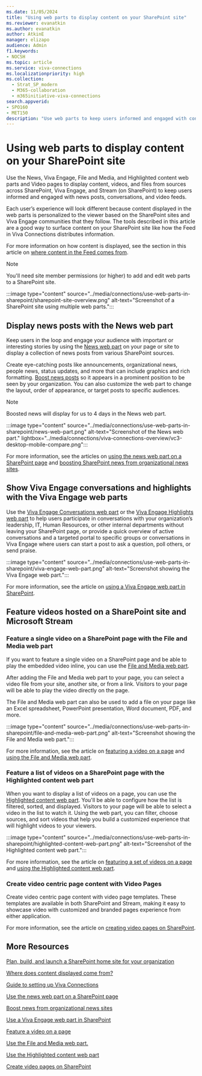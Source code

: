 ```yaml
---
ms.date: 11/05/2024
title: "Using web parts to display content on your SharePoint site"
ms.reviewer: evanatkin
ms.author: evanatkin
author: AtkinE
manager: elizapo
audience: Admin
f1.keywords:
- NOCSH
ms.topic: article
ms.service: viva-connections
ms.localizationpriority: high
ms.collection:
  - Strat_SP_modern
  - M365-collaboration
  - m365initiative-viva-connections
search.appverid:
- SPO160
- MET150
description: "Use web parts to keep users informed and engaged with content personalized to the viewer, similar to how the Feed in Viva Connections distributes information."
---
```


# Using web parts to display content on your SharePoint site

Use the News, Viva Engage, File and Media, and Highlighted content web parts and Video pages to display content, videos, and files from sources across SharePoint, Viva Engage, and Stream (on SharePoint) to keep users informed and engaged with news posts, conversations, and video feeds.

Each user’s experience will look different because content displayed in the web parts is personalized to the viewer based on the SharePoint sites and Viva Engage communities that they follow. The tools described in this article are a good way to surface content on your SharePoint site like how the Feed in Viva Connections distributes information.

For more information on how content is displayed, see the section in this article on [where content in the Feed comes from](/viva/connections/faqs-viva-connections-feed#where-does-content-in-the-feed-come-from).

> [!NOTE]
>
> You'll need site member permissions (or higher) to add and edit web parts to a SharePoint site.

:::image type="content" source="../media/connections/use-web-parts-in-sharepoint/sharepoint-site-overview.png" alt-text="Screenshot of a SharePoint site using multiple web parts.":::

## Display news posts with the News web part

Keep users in the loop and engage your audience with important or interesting stories by using the [News web part](https://support.microsoft.com/office/c2dcee50-f5d7-434b-8cb9-a7feefd9f165) on your page or site to display a collection of news posts from various SharePoint sources.

Create eye-catching posts like announcements, organizational news, people news, status updates, and more that can include graphics and rich formatting. [Boost news posts](https://support.microsoft.com/office/46ad8dc5-8f3b-4d81-853d-8bbbdd0f9c83) so it appears in a prominent position to be seen by your organization. You can also customize the web part to change the layout, order of appearance, or target posts to specific audiences.

> [!NOTE]
>
> Boosted news will display for us to 4 days in the News web part.

:::image type="content" source="../media/connections/use-web-parts-in-sharepoint/news-web-part.png" alt-text="Screenshot of the News web part." lightbox="../media/connections/viva-connections-overview/vc3-desktop-mobile-compare.png":::

For more information, see the articles on [using the news web part on a SharePoint page](https://support.microsoft.com/office/c2dcee50-f5d7-434b-8cb9-a7feefd9f165) and [boosting SharePoint news from organizational news sites](https://support.microsoft.com/office/46ad8dc5-8f3b-4d81-853d-8bbbdd0f9c83).

## Show Viva Engage conversations and highlights with the Viva Engage web parts

Use the [Viva Engage Conversations web part](https://support.microsoft.com/office/a53cfa0c-3d09-42c8-a286-1038a81c59da#conversations) or the [Viva Engage Highlights web part](https://support.microsoft.com/office/a53cfa0c-3d09-42c8-a286-1038a81c59da#highlights) to help users participate in conversations with your organization’s leadership, IT, Human Resources, or other internal departments without leaving your SharePoint page, or provide a quick overview of active conversations and a targeted portal to specific groups or conversations in Viva Engage where users can start a post to ask a question, poll others, or send praise.

:::image type="content" source="../media/connections/use-web-parts-in-sharepoint/viva-engage-web-part.png" alt-text="Screenshot showing the Viva Engage web part.":::

For more information, see the article on [using a Viva Engage web part in SharePoint](https://support.microsoft.com/office/a53cfa0c-3d09-42c8-a286-1038a81c59da).

## Feature videos hosted on a SharePoint site and Microsoft Stream

### Feature a single video on a SharePoint page with the File and Media web part

If you want to feature a single video on a SharePoint page and be able to play the embedded video inline, you can use the [File and Media web part](https://support.microsoft.com/office/e53a9602-e7b3-4fff-9126-de2f18d1900c).

After adding the File and Media web part to your page, you can select a video file from your site, another site, or from a link. Visitors to your page will be able to play the video directly on the page.

The File and Media web part can also be used to add a file on your page like an Excel spreadsheet, PowerPoint presentation, Word document, PDF, and more.

:::image type="content" source="../media/connections/use-web-parts-in-sharepoint/file-and-media-web-part.png" alt-text="Screenshot showing the File and Media web part.":::

For more information, see the article on [featuring a video on a page](/stream/streamnew/portals-single-video) and [using the File and Media web part](https://support.microsoft.com/office/e53a9602-e7b3-4fff-9126-de2f18d1900c).

### Feature a list of videos on a SharePoint page with the Highlighted content web part

When you want to display a list of videos on a page, you can use the [Highlighted content web part](https://support.microsoft.com/office/e34199b0-ff1a-47fb-8f4d-dbcaed329efd). You'll be able to configure how the list is filtered, sorted, and displayed. Visitors to your page will be able to select a video in the list to watch it. Using the web part, you can filter, choose sources, and sort videos that help you build a customized experience that will highlight videos to your viewers.

:::image type="content" source="../media/connections/use-web-parts-in-sharepoint/highlighted-content-web-part.png" alt-text="Screenshot of the Highlighted content web part.":::

For more information, see the article on [featuring a set of videos on a page](/stream/streamnew/portals-set-of-videos) and [using the Highlighted content web part](https://support.microsoft.com/office/e34199b0-ff1a-47fb-8f4d-dbcaed329efd).

### Create video centric page content with Video Pages

Create video centric page content with video page templates. These templates are available in both SharePoint and Stream, making it easy to showcase video with customized and branded pages experience from either application.

For more information, see the article on [creating video pages on SharePoint](https://support.microsoft.com/office/7823449f-e2cc-48d2-bda7-2ee82518958a).

## More Resources

[Plan, build, and launch a SharePoint home site for your organization](home-site-plan.md)

[Where does content displayed come from?](/viva/connections/faqs-viva-connections-feed#where-does-content-in-the-feed-come-from)

[Guide to setting up Viva Connections](/viva/connections/guide-to-setting-up-viva-connections)

[Use the news web part on a SharePoint page](https://support.microsoft.com/office/c2dcee50-f5d7-434b-8cb9-a7feefd9f165)

[Boost news from organizational news sites](https://support.microsoft.com/office/46ad8dc5-8f3b-4d81-853d-8bbbdd0f9c83)

[Use a Viva Engage web part in SharePoint](https://support.microsoft.com/office/a53cfa0c-3d09-42c8-a286-1038a81c59da)

[Feature a video on a page](/stream/streamnew/portals-single-video)

[Use the File and Media web part.](https://support.microsoft.com/office/e53a9602-e7b3-4fff-9126-de2f18d1900c)

[Use the Highlighted content web part](https://support.microsoft.com/office/e34199b0-ff1a-47fb-8f4d-dbcaed329efd)

[Create video pages on SharePoint](https://support.microsoft.com/office/7823449f-e2cc-48d2-bda7-2ee82518958a)